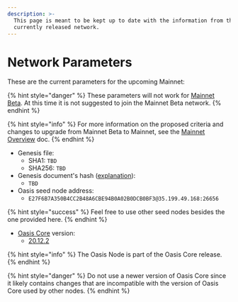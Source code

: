 ```yaml
---
description: >-
  This page is meant to be kept up to date with the information from the
  currently released network.
---
```


# Network Parameters

These are the current parameters for the upcoming Mainnet:

{% hint style="danger" %}
These parameters will not work for [Mainnet Beta](../mainnet/mainnet-beta-overview.md). At this time it is not suggested to join the Mainnet Beta network.
{% endhint %}

{% hint style="info" %}
For more information on the proposed criteria and changes to upgrade from Mainnet Beta to Mainnet, see the [Mainnet Overview](../mainnet/mainnet.md) doc. 
{% endhint %}

* Genesis file:
  * SHA1: `TBD`
  * SHA256: `TBD`
* Genesis document's hash \([explanation](../mainnet/genesis-file.md#genesis-file-vs-genesis-document)\):
  * `TBD`
* Oasis seed node address:
  * `E27F6B7A350B4CC2B48A6CBE94B0A02B0DCB0BF3@35.199.49.168:26656`

{% hint style="success" %}
Feel free to use other seed nodes besides the one provided here.
{% endhint %}

* [Oasis Core](https://github.com/oasisprotocol/oasis-core) version:
  * [20.12.2](https://github.com/oasisprotocol/oasis-core/releases/tag/v20.12.2)

{% hint style="info" %}
The Oasis Node is part of the Oasis Core release.
{% endhint %}

{% hint style="danger" %}
Do not use a newer version of Oasis Core since it likely contains changes that are incompatible with the version of Oasis Core used by other nodes.
{% endhint %}

